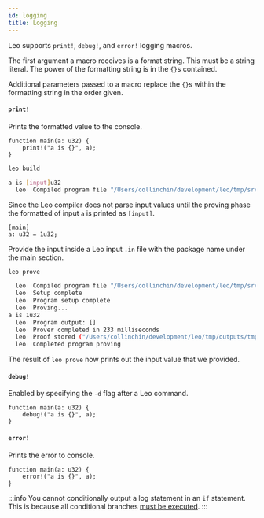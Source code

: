 ```yaml
---
id: logging
title: Logging
---
```


Leo supports `print!`, `debug!`, and `error!` logging macros.

The first argument a macro receives is a format string. This must be a string literal. The power of the formatting string is in the `{}`s contained.

Additional parameters passed to a macro replace the `{}`s within the formatting string in the order given.

#### `print!`
Prints the formatted value to the console.
```leo title="src/main.leo"
function main(a: u32) {
    print!("a is {}", a);
}
```
```bash
leo build
```
```bash title="console output:"
a is [input]u32
  leo  Compiled program file "/Users/collinchin/development/leo/tmp/src/main.leo"
```

Since the Leo compiler does not parse input values until the proving phase the formatted of input `a` is printed as `[input]`.

```leo title="inputs/{$NAME}.in
[main]
a: u32 = 1u32;
```

Provide the input inside a Leo input `.in` file with the package name under the main section.

```leo
leo prove
```

```bash title="console output:"
  leo  Compiled program file "/Users/collinchin/development/leo/tmp/src/main.leo"
  leo  Setup complete
  leo  Program setup complete
  leo  Proving...
a is 1u32
  leo  Program output: []
  leo  Prover completed in 233 milliseconds
  leo  Proof stored ("/Users/collinchin/development/leo/tmp/outputs/tmp.proof")
  leo  Completed program proving
```

The result of `leo prove` now prints out the input value that we provided. 

#### `debug!`
Enabled by specifying the `-d` flag after a Leo command.
```leo
function main(a: u32) {
    debug!("a is {}", a);
}
```

#### `error!`
Prints the error to console.
```leo
function main(a: u32) {
    error!("a is {}", a);
}
```

:::info
You cannot conditionally output a log statement in an `if` statement. This is because all conditional branches [must be executed](./05_statements.md).
:::